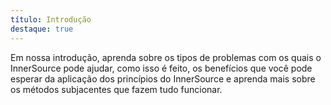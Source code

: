 ```yaml
---
título: Introdução
destaque: true
---
```

Em nossa introdução, aprenda sobre os tipos de problemas com os quais o InnerSource pode ajudar, como isso é feito, os benefícios que você pode esperar da aplicação dos princípios do InnerSource e aprenda mais sobre os métodos subjacentes que fazem tudo funcionar.
